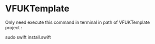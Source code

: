 # VFUKTemplate

Only need execute this command in terminal in path of VFUKTemplate project :

sudo swift install.swift
